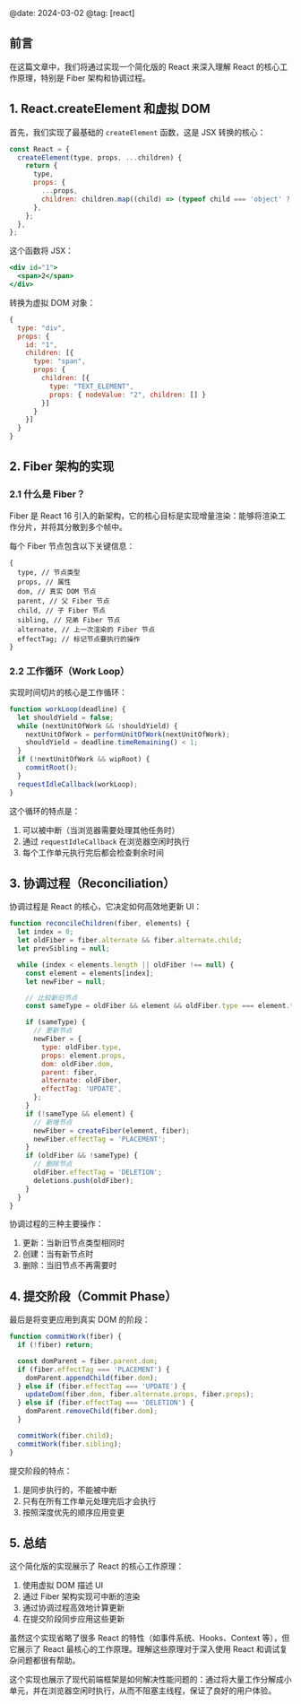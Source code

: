 @date: 2024-03-02
@tag: [react]

## 前言

在这篇文章中，我们将通过实现一个简化版的 React 来深入理解 React 的核心工作原理，特别是 Fiber 架构和协调过程。

## 1. React.createElement 和虚拟 DOM

首先，我们实现了最基础的 `createElement` 函数，这是 JSX 转换的核心：

```javascript
const React = {
  createElement(type, props, ...children) {
    return {
      type,
      props: {
        ...props,
        children: children.map((child) => (typeof child === 'object' ? child : React.createTextElement(child))),
      },
    };
  },
};
```

这个函数将 JSX：

```jsx
<div id="1">
  <span>2</span>
</div>
```

转换为虚拟 DOM 对象：

```javascript
{
  type: "div",
  props: {
    id: "1",
    children: [{
      type: "span",
      props: {
        children: [{
          type: "TEXT_ELEMENT",
          props: { nodeValue: "2", children: [] }
        }]
      }
    }]
  }
}
```

## 2. Fiber 架构的实现

### 2.1 什么是 Fiber？

Fiber 是 React 16 引入的新架构，它的核心目标是实现增量渲染：能够将渲染工作分片，并将其分散到多个帧中。

每个 Fiber 节点包含以下关键信息：

```
{
  type, // 节点类型
  props, // 属性
  dom, // 真实 DOM 节点
  parent, // 父 Fiber 节点
  child, // 子 Fiber 节点
  sibling, // 兄弟 Fiber 节点
  alternate, // 上一次渲染的 Fiber 节点
  effectTag; // 标记节点要执行的操作
}
```

### 2.2 工作循环（Work Loop）

实现时间切片的核心是工作循环：

```javascript
function workLoop(deadline) {
  let shouldYield = false;
  while (nextUnitOfWork && !shouldYield) {
    nextUnitOfWork = performUnitOfWork(nextUnitOfWork);
    shouldYield = deadline.timeRemaining() < 1;
  }
  if (!nextUnitOfWork && wipRoot) {
    commitRoot();
  }
  requestIdleCallback(workLoop);
}
```

这个循环的特点是：

1. 可以被中断（当浏览器需要处理其他任务时）
2. 通过 `requestIdleCallback` 在浏览器空闲时执行
3. 每个工作单元执行完后都会检查剩余时间

## 3. 协调过程（Reconciliation）

协调过程是 React 的核心，它决定如何高效地更新 UI：

```javascript
function reconcileChildren(fiber, elements) {
  let index = 0;
  let oldFiber = fiber.alternate && fiber.alternate.child;
  let prevSibling = null;

  while (index < elements.length || oldFiber !== null) {
    const element = elements[index];
    let newFiber = null;

    // 比较新旧节点
    const sameType = oldFiber && element && oldFiber.type === element.type;

    if (sameType) {
      // 更新节点
      newFiber = {
        type: oldFiber.type,
        props: element.props,
        dom: oldFiber.dom,
        parent: fiber,
        alternate: oldFiber,
        effectTag: 'UPDATE',
      };
    }
    if (!sameType && element) {
      // 新增节点
      newFiber = createFiber(element, fiber);
      newFiber.effectTag = 'PLACEMENT';
    }
    if (oldFiber && !sameType) {
      // 删除节点
      oldFiber.effectTag = 'DELETION';
      deletions.push(oldFiber);
    }
  }
}
```

协调过程的三种主要操作：

1. 更新：当新旧节点类型相同时
2. 创建：当有新节点时
3. 删除：当旧节点不再需要时

## 4. 提交阶段（Commit Phase）

最后是将变更应用到真实 DOM 的阶段：

```javascript
function commitWork(fiber) {
  if (!fiber) return;

  const domParent = fiber.parent.dom;
  if (fiber.effectTag === 'PLACEMENT') {
    domParent.appendChild(fiber.dom);
  } else if (fiber.effectTag === 'UPDATE') {
    updateDom(fiber.dom, fiber.alternate.props, fiber.props);
  } else if (fiber.effectTag === 'DELETION') {
    domParent.removeChild(fiber.dom);
  }

  commitWork(fiber.child);
  commitWork(fiber.sibling);
}
```

提交阶段的特点：

1. 是同步执行的，不能被中断
2. 只有在所有工作单元处理完后才会执行
3. 按照深度优先的顺序应用变更

## 5. 总结

这个简化版的实现展示了 React 的核心工作原理：

1. 使用虚拟 DOM 描述 UI
2. 通过 Fiber 架构实现可中断的渲染
3. 通过协调过程高效地计算更新
4. 在提交阶段同步应用这些更新

虽然这个实现省略了很多 React 的特性（如事件系统、Hooks、Context 等），但它展示了 React 最核心的工作原理。理解这些原理对于深入使用 React 和调试复杂问题都很有帮助。

这个实现也展示了现代前端框架是如何解决性能问题的：通过将大量工作分解成小单元，并在浏览器空闲时执行，从而不阻塞主线程，保证了良好的用户体验。
